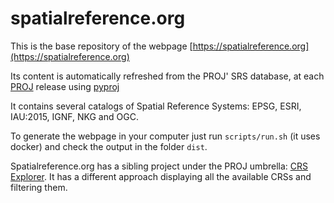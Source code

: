 # spatialreference.org

This is the base repository of the webpage [https://spatialreference.org](https://spatialreference.org)

Its content is automatically refreshed from the PROJ' SRS database, at each [PROJ](https://proj.org) release using [pyproj](https://pyproj4.github.io/pyproj/)

It contains several catalogs of Spatial Reference Systems: EPSG, ESRI, IAU:2015, IGNF, NKG and OGC.

To generate the webpage in your computer just run `scripts/run.sh` (it uses docker) and check the output in the folder `dist`.

Spatialreference.org has a sibling project under the PROJ umbrella: [CRS Explorer](https://crs-explorer.proj.org). It has a different approach displaying all the available CRSs and filtering them.
